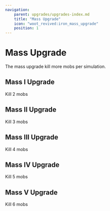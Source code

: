 ```yaml
---
navigation:
    parent: upgrades/upgrades-index.md
    title: "Mass Upgrade"
    icon: "woot_revived:iron_mass_upgrade"
    position: 1
---
```

# Mass Upgrade

<Row>
  <ItemImage id="copper_mass_upgrade" scale="3"/>
  <ItemImage id="iron_mass_upgrade" scale="3"/>
  <ItemImage id="gold_mass_upgrade" scale="3"/>
  <ItemImage id="diamond_mass_upgrade" scale="3"/>
  <ItemImage id="netherite_mass_upgrade" scale="3"/>
</Row>

The mass upgrade kill more mobs per simulation.

## Mass I Upgrade

Kill 2 mobs

<RecipeFor id="copper_mass_upgrade" />

## Mass II Upgrade

Kill 3 mobs

<RecipeFor id="iron_mass_upgrade" />

## Mass III Upgrade

Kill 4 mobs

<RecipeFor id="gold_mass_upgrade" />

## Mass IV Upgrade

Kill 5 mobs

<RecipeFor id="diamond_mass_upgrade" />

## Mass V Upgrade

Kill 6 mobs

<RecipeFor id="netherite_mass_upgrade" />
